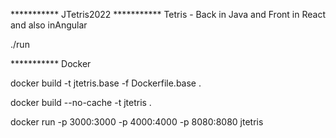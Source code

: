 *********** JTetris2022
*********** Tetris - Back in Java and Front in React and also inAngular

./run

 *********** Docker

docker build -t jtetris.base -f Dockerfile.base .

docker build --no-cache -t jtetris .

docker run -p 3000:3000 -p 4000:4000 -p 8080:8080 jtetris
